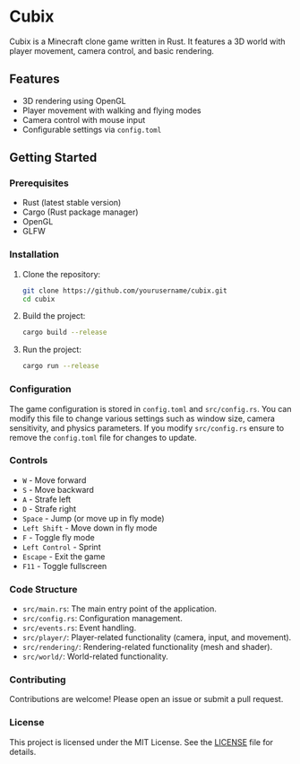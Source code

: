 # Cubix

Cubix is a Minecraft clone game written in Rust. It features a 3D world with player movement, camera control, and basic rendering.

## Features

- 3D rendering using OpenGL
- Player movement with walking and flying modes
- Camera control with mouse input
- Configurable settings via `config.toml`

## Getting Started

### Prerequisites

- Rust (latest stable version)
- Cargo (Rust package manager)
- OpenGL
- GLFW

### Installation

1. Clone the repository:

    ```sh
    git clone https://github.com/yourusername/cubix.git
    cd cubix
    ```

2. Build the project:

    ```sh
    cargo build --release
    ```

3. Run the project:

    ```sh
    cargo run --release
    ```

### Configuration

The game configuration is stored in `config.toml` and `src/config.rs`. You can modify this file to change various settings such as window size, camera sensitivity, and physics parameters. If you modify `src/config.rs` ensure to remove the `config.toml` file for changes to update.

### Controls

- `W` - Move forward
- `S` - Move backward
- `A` - Strafe left
- `D` - Strafe right
- `Space` - Jump (or move up in fly mode)
- `Left Shift` - Move down in fly mode
- `F` - Toggle fly mode
- `Left Control` - Sprint
- `Escape` - Exit the game
- `F11` - Toggle fullscreen

### Code Structure

- `src/main.rs`: The main entry point of the application.
- `src/config.rs`: Configuration management.
- `src/events.rs`: Event handling.
- `src/player/`: Player-related functionality (camera, input, and movement).
- `src/rendering/`: Rendering-related functionality (mesh and shader).
- `src/world/`: World-related functionality.

### Contributing

Contributions are welcome! Please open an issue or submit a pull request.

### License

This project is licensed under the MIT License. See the [LICENSE](LICENSE) file for details.
